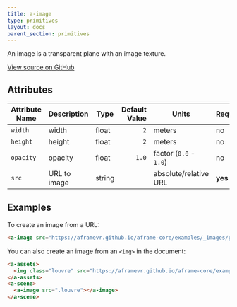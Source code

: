 ```yaml
---
title: a-image
type: primitives
layout: docs
parent_section: primitives
---
```


An image is a transparent plane with an image texture.

[View source on GitHub](https://github.com/aframevr/aframe/blob/master/elements/templates/a-image.html)

## Attributes

| Attribute Name  | Description         | Type    | Default Value | Units                  | Required |
|-----------------|---------------------|---------|--------------:|------------------------|----------|
| `width`         | width               | float   | `2`           | meters                 | no       |
| `height`        | height              | float   | `2`           | meters                 | no       |
| `opacity`       | opacity             | float   | `1.0`         | factor (`0.0` - `1.0`) | no       |
| `src`           | URL to image        | string  |               | absolute/relative URL  | __yes__  |

## Examples

To create an image from a URL:

```html
<a-image src="https://aframevr.github.io/aframe-core/examples/_images/pano/louvre.jpg"></a-image>
```

You can also create an image from an `<img>` in the document:

```html
<a-assets>
  <img class="louvre" src="https://aframevr.github.io/aframe-core/examples/_images/pano/louvre.jpg">
</a-assets>
<a-scene>
  <a-image src=".louvre"></a-image>
</a-scene>
```

